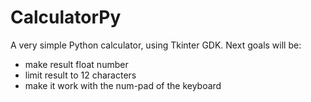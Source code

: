 # CalculatorPy
A very simple Python calculator, using Tkinter GDK.
Next goals will be:
- make result float number
- limit result to 12 characters
- make it work with the num-pad of the keyboard 
